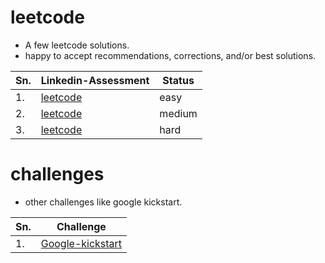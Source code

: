 # leetcode
- A few leetcode solutions.
- happy to accept recommendations, corrections, and/or best solutions.

| Sn.   | Linkedin-Assessment | Status |
| ----- | ----- | ----- |
| 1.    | [leetcode](https://github.com/delzadbamji/leetcode/blob/main/leetcode-easy/readme.md) | easy |
| 2.    | [leetcode](https://github.com/delzadbamji/leetcode/blob/main/leetcode-medium/readme.md) | medium |
| 3.    | [leetcode](https://github.com/delzadbamji/leetcode/blob/main/leetcode-hard/readme.md) | hard |


# challenges
 - other challenges like google kickstart.

| Sn.   | Challenge |
| ----- | ----- |
| 1.    | [Google-kickstart](https://github.com/delzadbamji/leetcode/blob/main/GoogleKickStart2021/readme.md) |
